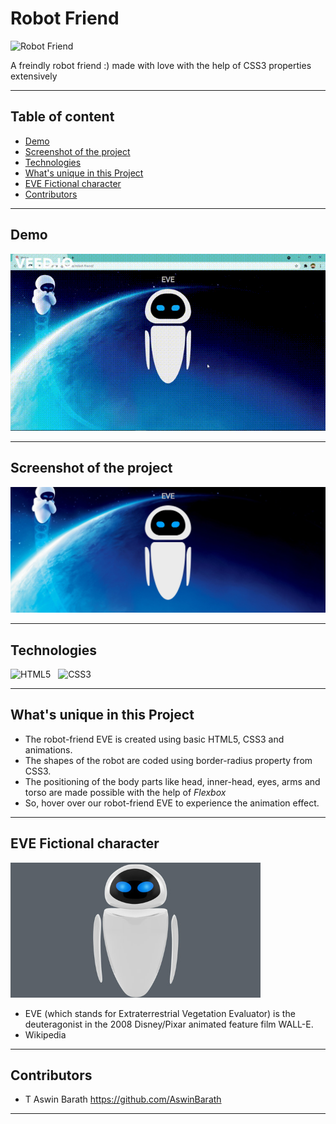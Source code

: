 # Robot Friend

<p>
<img src="assets/Robot%20Friend.png" alt="Robot Friend" />
</p>

A freindly robot friend :) made with love with the help of CSS3 properties extensively

---

## Table of content

- [Demo](#Demo)
- [Screenshot of the project](#Screenshot-of-the-project)
- [Technologies](#Technologies)
- [What's unique in this Project](#whats-unique-in-this-project)
- [EVE Fictional character](#EVE-Fictional-character)
- [Contributors](#Contributors)

---

## Demo

<p>
<img src="assets/Robot%20Friend.gif" alt="Robot Friend" />
</p>

---


## Screenshot of the project
<img src="assets/Eve-robot-animation.PNG" alt="Screenshot">

---

## Technologies

![HTML5](https://img.shields.io/badge/HTML5-E34F26?style=for-the-badge&logo=html5&logoColor=white)
&nbsp;
![CSS3](https://img.shields.io/badge/CSS3-1572B6?style=for-the-badge&logo=css3&logoColor=white)
&nbsp;


---


## What's unique in this Project

- The robot-friend EVE is created using basic HTML5, CSS3 and animations.
- The shapes of the robot are coded using border-radius property from CSS3.
- The positioning of the body parts like head, inner-head, eyes, arms and torso are made possible with the help of <em>Flexbox</em>
- So, hover over our robot-friend EVE to experience the animation effect.

---

## EVE Fictional character

<img src="assets/target_robo.jpg" width="400px" alt="EVE">

- EVE (which stands for Extraterrestrial Vegetation Evaluator) is the deuteragonist in the 2008 Disney/Pixar animated feature film WALL-E.
- Wikipedia

---

## Contributors

- T Aswin Barath <https://github.com/AswinBarath>

---